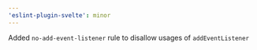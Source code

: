 ```yaml
---
'eslint-plugin-svelte': minor
---
```


Added `no-add-event-listener` rule to disallow usages of `addEventListener`
